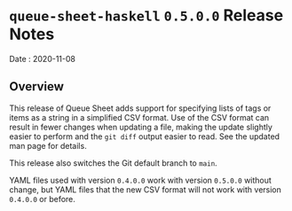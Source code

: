 # `queue-sheet-haskell` `0.5.0.0` Release Notes

Date
: 2020-11-08

## Overview

This release of Queue Sheet adds support for specifying lists of tags or items
as a string in a simplified CSV format.  Use of the CSV format can result in
fewer changes when updating a file, making the update slightly easier to
perform and the `git diff` output easier to read.  See the updated man page
for details.

This release also switches the Git default branch to `main`.

YAML files used with version `0.4.0.0` work with version `0.5.0.0` without
change, but YAML files that the new CSV format will not work with version
`0.4.0.0` or before.

